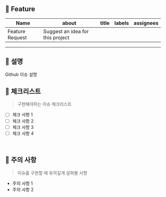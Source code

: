 ## 🍞 Feature
 
| Name             | about | title | labels | assignees |
| ---------------- | -------- | -------- | -------- | -------- |
| Feature Request  | Suggest an idea for this project  |   |    |    |

---

## 🍞 설명

Github 이슈 설명
<br/>

## 🥞 체크리스트

> 구현해야하는 이슈 체크리스트

- [ ] 체크 사항 1
- [ ] 체크 사항 2
- [ ] 체크 사항 3
- [ ] 체크 사항 4
<br/>

## 🥞 주의 사항

> 이슈를 구현할 때 유의깊게 살펴볼 사항

- 주의 사항 1
- 주의 사항 2

<br/><br/>
